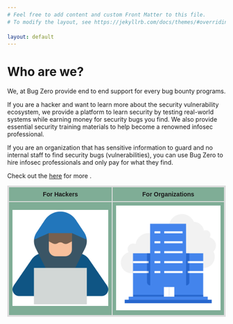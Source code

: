 ```yaml
---
# Feel free to add content and custom Front Matter to this file.
# To modify the layout, see https://jekyllrb.com/docs/themes/#overriding-theme-defaults

layout: default
---
```

<style>
table {
  font-family: arial, sans-serif;
  border-collapse: collapse;
  width: 100%;
  border: 2px solid #dddddd;
}

td, th {
  border: 2px solid #dddddd;
  text-align: left;
  padding: 8px;
  background-color: #7fad96;
}

tr:nth-child(even) {
  background-color: #7fad96;
}
</style>

<h1>Who are we?</h1>

We, at Bug Zero provide end to end support for every bug bounty programs.

If you are a hacker and want to learn more about the security vulnerability ecosystem, we provide 
a platform to learn security by testing real-world systems while earning money for 
security bugs you find. We also provide essential security training materials to help 
become a renowned infosec professional.

If you are an organization that has sensitive information to guard and no internal 
staff to find security bugs (vulnerabilities), you can use Bug Zero to hire infosec 
professionals and only pay for what they find.


Check out the [here][jekyll-docs] for more .

[jekyll-docs]: http://127.0.0.1:4000/jekyll/update/2019/12/30/welcome-to-jekyll.html

<table><tr>
<th><center>For Hackers</center></th>
<th><center>For Organizations</center></th>
</tr>
<tr>
<td><a href="http://127.0.0.1:4000/hacker-intro/"><img src="assets/image_hack.png" alt="hacker" width="400"/></a></td>
<td><a href="http://127.0.0.1:4000/company-intro/"><img src="assets/image.png" alt="company" width="400"/></a></td>
</tr></table>


